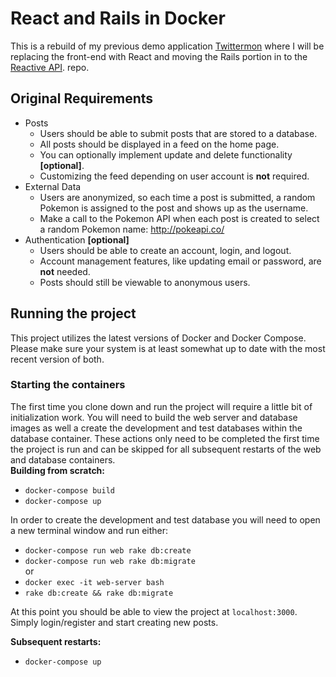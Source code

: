 # React and Rails in Docker
This is a rebuild of my previous demo application [Twittermon](https://github.com/BeattieM/twittermon) where I will be replacing the front-end with React and moving the Rails portion in to the [Reactive API](https://github.com/BeattieM/reactive-api). repo.

## Original Requirements

- Posts
  - Users should be able to submit posts that are stored to a database.
  - All posts should be displayed in a feed on the home page.
  - You can optionally implement update and delete functionality **[optional]**.
  - Customizing the feed depending on user account is **not** required.
- External Data
  - Users are anonymized, so each time a post is submitted, a random Pokemon is assigned to the post and shows up as the username.
  - Make a call to the Pokemon API when each post is created to select a random Pokemon name: http://pokeapi.co/ 
- Authentication **[optional]**
  - Users should be able to create an account, login, and logout.
  - Account management features, like updating email or password, are **not** needed.
  - Posts should still be viewable to anonymous users.

## Running the project
This project utilizes the latest versions of Docker and Docker Compose. Please make sure your system is at least somewhat up to date with the most recent version of both.

### Starting the containers
The first time you clone down and run the project will require a little bit of initialization work. You will need to build the web server and database images as well a create the development and test databases within the database container. These actions only need to be completed the first time the project is run and can be skipped for all subsequent restarts of the web and database containers.  
**Building from scratch:**
- `docker-compose build`
- `docker-compose up`

In order to create the development and test database you will need to open a new terminal window and run either:  

- `docker-compose run web rake db:create`  
- `docker-compose run web rake db:migrate`  
or  
- `docker exec -it web-server bash`
- `rake db:create && rake db:migrate`

At this point you should be able to view the project at `localhost:3000`. Simply login/register and start creating new posts.

**Subsequent restarts:**
- `docker-compose up`
